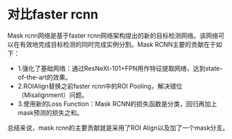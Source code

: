 

# 对比faster rcnn
Mask rcnn网络是基于faster rcnn网络架构提出的新的目标检测网络。该网络可以在有效地完成目标检测的同时完成实例分割。Mask RCNN主要的贡献在于如下：
- 1.强化了基础网络：通过ResNeXt-101+FPN用作特征提取网络，达到state-of-the-art的效果。
- 2.ROIAlign替换之前faster rcnn中的ROI Pooling，解决错位（Misalignment）问题。
- 3.使用新的Loss Function：Mask RCNN的损失函数是分类，回归再加上mask预测的损失之和。

总结来说，mask rcnn的主要贡献就是采用了ROI Align以及加了一个mask分支。
